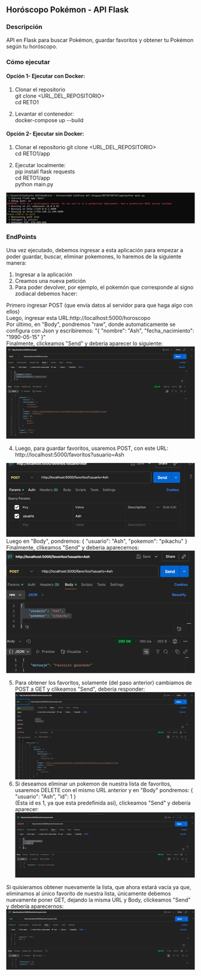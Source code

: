 ## Horóscopo Pokémon - API Flask
### Descripción
API en Flask para buscar Pokémon, guardar favoritos y obtener tu Pokémon según tu horóscopo.

### Cómo ejecutar
#### Opción 1- Ejecutar con Docker:
1. Clonar el repositorio                      
git clone <URL_DEL_REPOSITORIO>                       
cd RETO1


2. Levantar el contenedor:                    
docker-compose up --build
#### Opción 2- Ejecutar sin Docker:
1. Clonar el repositorio
git clone <URL_DEL_REPOSITORIO>         
cd RETO1/app


2. Ejecutar localmente:                   
pip install flask requests                
cd RETO1/app                   
python main.py

![img_1.png](app/img_1.png)

### EndPoints

Una vez ejecutado, debemos ingresar a esta aplicación
para empezar a poder guardar, buscar, eliminar pokemones, 
lo haremos de la siguiente manera:

1. Ingresar a la aplicación
2. Creamos una nueva petición
3. Para poder devolver, por ejemplo, el pokemón que corresponde
al signo zodiacal debemos hacer:

Primero ingresar POST (que envía datos al servidor para que haga algo con ellos)             
Luego, ingresar esta URL:http://localhost:5000/horoscopo                                 
Por último, en "Body", pondremos "raw", donde automaticamente
se configura con Json y escribiremos:
"{            "nombre": "Ash",
  "fecha_nacimiento": "1990-05-15"
}"                                 
Finalmente, clickeamos "Send" y deberia aparecer lo siguiente:
![img.png](app/img.png)

4. Luego, para guardar favoritos, usaremos POST, con este URL:     
http://localhost:5000/favoritos?usuario=Ash

![img_2.png](app/img_2.png)
Luego en "Body", pondremos:
{
    "usuario": "Ash",
    "pokemon": "pikachu"
}                          
Finalmente, clikeamos "Send" y deberia aparecernos:
![img_3.png](app/img_3.png)

5. Para obtener los favoritos, solamente (del paso anterior) cambiamos de POST
a GET y clikeamos "Send", debería responder:
![img_4.png](app/img_4.png)
6. Si deseamos eliminar un pokemon de nuestra lista de favoritos, usaremos
DELETE con el mismo URL anterior y en "Body" pondremos:
{
    "usuario": "Ash",
    "id": 1
}                              
   (Esta id es 1, ya que esta predefinida así), clickeamos "Send" y debería aparecer:
![img_5.png](app/img_5.png)

Si quisieramos obtener nuevamente la lista, que ahora estará vacía ya que, 
eliminamos al único favorito de nuestra lista, únicamente debemos nuevamente poner GET, dejando
la misma URL y Body, clickeamos "Send" y debería aparecernos:
![img_6.png](app/img_6.png)


